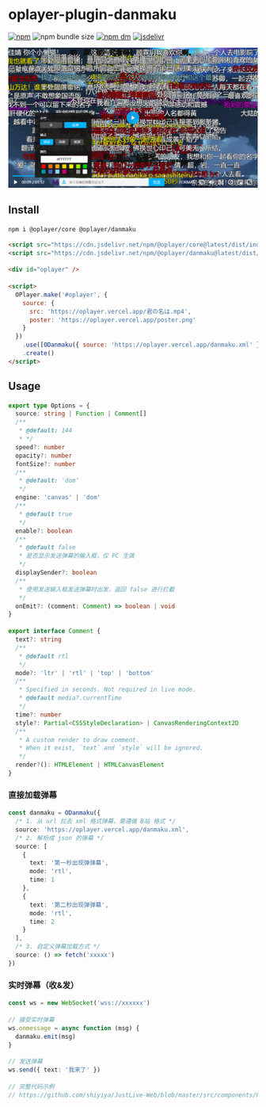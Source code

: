 # oplayer-plugin-danmaku

[![npm](https://img.shields.io/npm/v/@oplayer/danmaku?style=flat-square&color=ffa500&label=@oplayer/danmaku)](https://www.npmjs.com/package/@oplayer/danmaku)
![npm bundle size](https://img.shields.io/bundlephobia/minzip/@oplayer/ui?style=flat-square&label=danmaku)
[![npm dm](https://img.shields.io/npm/dm/@oplayer/danmaku?style=flat-square)](https://www.npmjs.com/package/@oplayer/danmaku)
[![jsdelivr](https://data.jsdelivr.com/v1/package/npm/@oplayer/danmaku/badge)](https://www.jsdelivr.com/package/npm/@oplayer/danmaku)

![](./danmaku.png)

## Install

```bash
npm i @oplayer/core @oplayer/danmaku
```

```html
<script src="https://cdn.jsdelivr.net/npm/@oplayer/core@latest/dist/index.min.js"></script>
<script src="https://cdn.jsdelivr.net/npm/@oplayer/danmaku@latest/dist/index.min.js"></script>

<div id="oplayer" />

<script>
  OPlayer.make('#oplayer', {
    source: {
      src: 'https://oplayer.vercel.app/君の名は.mp4',
      poster: 'https://oplayer.vercel.app/poster.png'
    }
  })
    .use([ODanmaku({ source: 'https://oplayer.vercel.app/danmaku.xml' })])
    .create()
</script>
```

## Usage

```ts
export type Options = {
  source: string | Function | Comment[]
  /**
   * @default: 144
   * */
  speed?: number
  opacity?: number
  fontSize?: number
  /**
   * @default: 'dom'
   */
  engine: 'canvas' | 'dom'
  /**
   * @default true
   */
  enable?: boolean
  /**
   * @default false
   * 是否显示发送弹幕的输入框，仅 PC 生效
   */
  displaySender?: boolean
  /**
   * 使用发送输入框发送弹幕时出发，返回 false 进行拦截
   */
  onEmit?: (comment: Comment) => boolean | void
}

export interface Comment {
  text?: string
  /**
   * @default rtl
   */
  mode?: 'ltr' | 'rtl' | 'top' | 'bottom'
  /**
   * Specified in seconds. Not required in live mode.
   * @default media?.currentTime
   */
  time?: number
  style?: Partial<CSSStyleDeclaration> | CanvasRenderingContext2D
  /**
   * A custom render to draw comment.
   * When it exist, `text` and `style` will be ignored.
   */
  render?(): HTMLElement | HTMLCanvasElement
}
```

### 直接加载弹幕

```ts
const danmaku = ODanmaku({
  /* 1. 从 url 拉去 xml 格式弹幕，需遵循 B站 格式 */
  source: 'https://oplayer.vercel.app/danmaku.xml',
  /* 2. 解析成 json 的弹幕 */
  source: [
    {
      text: '第一秒出现弹弹幕',
      mode: 'rtl',
      time: 1
    },
    {
      text: '第二秒出现弹弹幕',
      mode: 'rtl',
      time: 2
    }
  ],
  /* 3. 自定义弹幕加载方式 */
  source: () => fetch('xxxxx')
})
```

### 实时弹幕（收&发）

```ts
const ws = new WebSocket('wss://xxxxxx')

// 接受实时弹幕
ws.onmessage = async function (msg) {
  danmaku.emit(msg)
}

// 发送弹幕
ws.send({ text: '我来了' })

// 完整代码示例
// https://github.com/shiyiya/JustLive-Web/blob/master/src/components/Player/Player.vue
```
